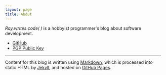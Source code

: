 ```yaml
---
layout: page
title: About
---
```


*Ray.writes.code( )* is a hobbyist programmer's blog about software development.

* [GitHub](https://github.com/raywritescode)
* [PGP Public Key](http://pgp.mit.edu/pks/lookup?op=get&search=0x5566F6D025842818)

-----

Content for this blog is written using [Markdown](http://en.wikipedia.org/wiki/Markdown), which is processed into static HTML by [Jekyll](http://jekyllrb.com/), and hosted on [GitHub Pages](https://pages.github.com/).
